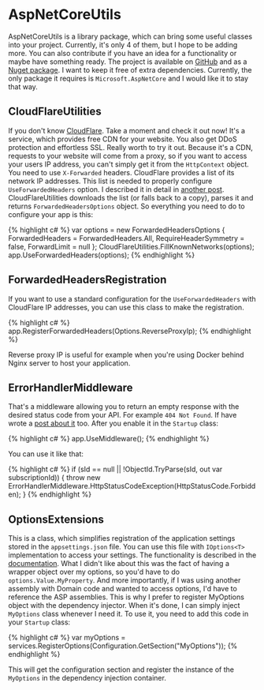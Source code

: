 # AspNetCoreUtils
AspNetCoreUtils is a library package, which can bring some useful classes into your project. Currently, it's only 4 of them, but I hope to be adding more. You can also contribute if you have an idea for a functionality or maybe have something ready. The project is available on [GitHub](https://github.com/mdymel/AspNetCoreUtils) and as a [Nuget package](https://www.nuget.org/packages/AspNetCoreUtils/). I want to keep it free of extra dependencies. Currently, the only package it requires is `Microsoft.AspNetCore` and I would like it to stay that way. 


## CloudFlareUtilities 
If you don't know [CloudFlare](https://www.cloudflare.com/). Take a moment and check it out now! It's a service, which provides free CDN for your website. You also get DDoS protection and effortless SSL. Really worth to try it out. 
Because it's a CDN, requests to your website will come from a proxy, so if you want to access your users IP address, you can't simply get it from the `HttpContext` object. You need to use `X-Forwarded` headers. CloudFlare provides a list of its network IP addresses. This list is needed to properly configure `UseForwardedHeaders` option. I described it in detail in [another post](/2017/04/25/aspnetcore-reverse-proxy-client-ip/). CloudFlareUtilities downloads the list (or falls back to a copy), parses it and returns `ForwardedHeadersOptions` object. So everything you need to do to configure your app is this: 

{% highlight c# %}
var options = new ForwardedHeadersOptions
{
    ForwardedHeaders = ForwardedHeaders.All,
    RequireHeaderSymmetry = false,
    ForwardLimit = null
};
CloudFlareUtilities.FillKnownNetworks(options);
app.UseForwardedHeaders(options);
{% endhighlight %}

## ForwardedHeadersRegistration
If you want to use a standard configuration for the `UseForwardedHeaders` with CloudFlare IP addresses, you can use this class to make the registration. 

{% highlight c# %}
app.RegisterForwardedHeaders(Options.ReverseProxyIp);
{% endhighlight %}

Reverse proxy IP is useful for example when you're using Docker behind Nginx server to host your application. 

## ErrorHandlerMiddleware
That's a middleware allowing you to return an empty response with the desired status code from your API. For example `404 Not Found`. If have wrote a [post about it](/2016/06/29/asp-net-core-status-code-empty-response/) too. 
After you enable it in the `Startup` class: 

{% highlight c# %}
app.UseMiddleware<ErrorHandlerMiddleware>();
{% endhighlight %}

You can use it like that: 

{% highlight c# %}
if (sId == null || !ObjectId.TryParse(sId, out var subscriptionId))
{
    throw new ErrorHandlerMiddleware.HttpStatusCodeException(HttpStatusCode.Forbidden);
}
{% endhighlight %}

## OptionsExtensions
This is a class, which simplifies registration of the application settings stored in the `appsettings.json` file. You can use this file with `IOptions<T>` implementation to access your settings. The functionality is described in the [documentation](https://docs.microsoft.com/en-us/aspnet/core/fundamentals/configuration). What I didn't like about this was the fact of having a wrapper object over my options, so you'd have to do `options.Value.MyProperty`. And more importantly, if I was using another assembly with Domain code and wanted to access options, I'd have to reference the ASP assemblies. This is why I prefer to register MyOptions object with the dependency injector. When it's done, I can simply inject `MyOptions` class whenever I need it. 
To use it, you need to add this code in your `Startup` class: 

{% highlight c# %}
var myOptions = services.RegisterOptions<MyOptions>(Configuration.GetSection("MyOptions"));
{% endhighlight %}

This will get the configuration section and register the instance of the `MyOptions` in the dependency injection container. 